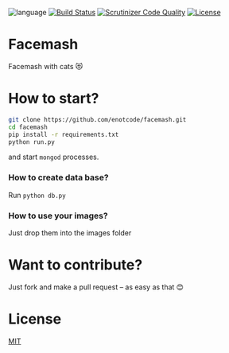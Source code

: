 ![language](https://img.shields.io/badge/language-Python-brightgreen.svg?style=flat-square)
[![Build Status](https://img.shields.io/travis/enotcode/facemash/master.svg?style=flat-square)](https://travis-ci.org/enotcode/facemash)
[![Scrutinizer Code Quality](https://img.shields.io/scrutinizer/g/enotcode/facemash.svg?style=flat-square)](https://scrutinizer-ci.com/g/enotcode/facemash/?branch=master)
[![License](https://img.shields.io/badge/License-MIT-blue.svg?style=flat-square)](/LICENSE/)

# Facemash

Facemash with cats 😻

# How to start?

```sh
git clone https://github.com/enotcode/facemash.git
cd facemash
pip install -r requirements.txt
python run.py
```
and start `mongod` processes.

### How to create data base?

Run `python db.py`

### How to use your images?

Just drop them into the images folder

# Want to contribute?

Just fork and make a pull request – as easy as that 😊

# License

[MIT](/LICENSE/)
